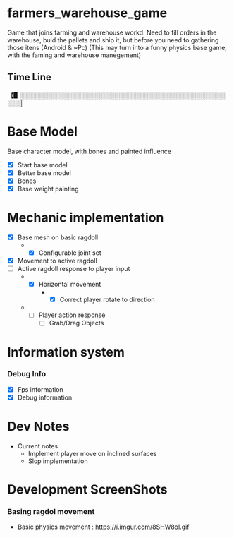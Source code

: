 # farmers_warehouse_game
Game that joins farming and warehouse workd. Need to fill orders in the warehouse, buid the pallets and ship it, but before you need to gathering those itens (Android &amp; ~Pc)
(This may turn into a funny physics base game, with the faming and warehouse manegement)
## Time Line

【▋░░░░░░░░░░░░░░░░░░░░░░░░░░░░░░░░░░░░░░░░░░░░░░░░░░|
# Base Model
Base character model, with bones and painted influence
* [x] Start base model
* [x] Better base model
* [x] Bones
* [x] Base weight painting

# Mechanic implementation
* [x] Base mesh on basic ragdoll
    - * [x] Configurable joint set
* [x] Movement to active ragdoll
* [ ] Active ragdoll response to player input
	- * [x] Horizontal movement
		- * [x] Correct player rotate to direction
	- * [ ] Player action response
		- [ ] Grab/Drag Objects

# Information system
### Debug Info
* [x] Fps information
* [x] Debug information

# Dev Notes
- Current notes
	- Implement player move on inclined surfaces
	- Slop implementation

# Development ScreenShots
### Basing ragdol movement 
* Basic physics movement : https://i.imgur.com/8SHW8ol.gif
